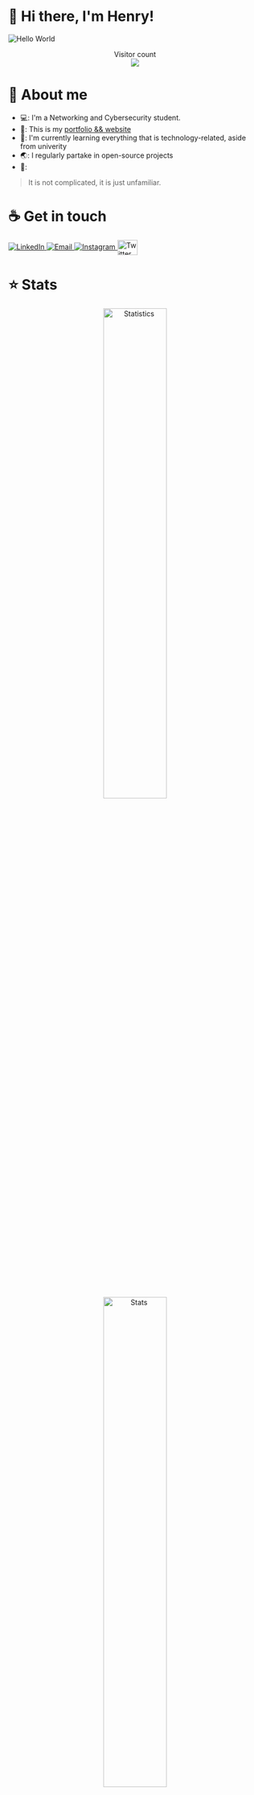 # :wave: Hi there, I'm Henry!

<img src="https://raw.githubusercontent.com/sagar-viradiya/sagar-viradiya/master/resources/banner.png" alt="Hello World">
<p align="center">
  Visitor count<br>
  <img src="https://profile-counter.glitch.me/henry-the-vietnamese/count.svg" />
</p>

# :robot: About me

- 💻: I'm a Networking and Cybersecurity student.
- 🔭: This is my [portfolio && website](https://tanducmai.com/)
- 🌱: I'm currently learning everything that is technology-related, aside from univerity
- 🌏: I regularly partake in open-source projects
- 💬:
<blockquote cite="https://www.goodreads.com/quotes/336994-the-only-thing-that-is-constant-is-change--">
    <p>It is not complicated, it is just unfamiliar.</p>
</blockquote>

# :coffee: Get in touch

<a target="_blank" href="https://www.linkedin.com/in/tanducmai/">
<img alt="LinkedIn" src="https://img.shields.io/badge/LinkedIn-0077B5?style=for-the-badge&logo=linkedin&logoColor=white" />
</a>
<a target="_blank" href="mailto:henryfromvietnam@gmail.com">
<img alt="Email" src="https://img.shields.io/badge/Gmail-D14836?style=for-the-badge&logo=gmail&logoColor=white" />
</a>
<a target="_blank" href="https://www.instagram.com/henry.maii/">
<img alt="Instagram" src="https://img.shields.io/badge/Instagram-E4405F?style=for-the-badge&logo=instagram&logoColor=white" />
</a>
<a target="blank" href="https://twitter.com/henrymai372">
<img align="center" src="https://raw.githubusercontent.com/rahuldkjain/github-profile-readme-generator/master/src/images/icons/Social/twitter.svg" alt="Twitter" height="30" width="40" />
</a>

# :star: Stats

<div align=center>
  <img width="50%" src="https://github-readme-stats.vercel.app/api?username=tanducmai&show_icons=true&hide_border=true&count_private=true&bg_color=161b22&icon_color=79c0ff&text_color=c9d1d9&title_color=79c0ff" alt="Statistics" width="440" />
</div>

<br>

<div align=center>
  <img width="50%" src="https://github-readme-stats.vercel.app/api/top-langs/?username=tanducmai&show_icons=true&hide_border=true&bg_color=161b22&icon_color=79c0ff&text_color=c9d1d9&title_color=79c0ff&layout=compact&card_width=440" alt="Stats" width="440" />
</div>

# :zap: Streak

<div align=center>
  <img width="50%" src="http://github-readme-streak-stats.herokuapp.com?user=tanducmai&theme=tokyonight&hide_border=true)](https://git.io/streak-stats)" />
</div>

# :desktop_computer: This Week I Spent Time On

![Wwakatime stats](https://github-readme-stats-taupe-two.vercel.app/api/wakatime?username=gautamkrishnar&hide_title=true&hide_border=true&langs_count=5&bg_color=00000000&text_color=777)

# :scroll: Latest Blog Posts

<!-- BLOG-POST-LIST:START -->
<!-- BLOG-POST-LIST:END -->

# 🔐 PGP Public Key

<details>

```
-----BEGIN PGP PUBLIC KEY BLOCK-----

mQINBGRI7/YBEADJ7zIC4xFjdHuAis5JM0gBj+aIs/d5V/Dt9sUaspI/dBxHI9uq
cRiJUuTnVFBfK8J4d5+z0uEFmr0tq3YFm592z/LiFkTtcrLaK/a4dFJxxaox073R
HO2IQgkNsYHduO/cF2ePs7dQmuSrUhNrOs05qJYqC9reAmLAOGHrW8/+ju6LY7PG
AoYuIEI/H9eBZxOp+g2eaJiGOWAD7UMPKqmy+82QldjQoPSR+TOyFhEK6jkHR317
wRH8D1u1BNWlVCpWApFjLMLLBF7niVdJ1cJa46sYrcCZxp/QHTgLO+9TeLWLnxvw
5OeOUUJTipzfMix3+/s0Z1IL3i2XL874qCW6b0qEQkyIXPz9iLsp3uc5KRnMhy0u
L7fUb5Pee53KcYDgk/mkm/wA6dnKy680zr6iOKkROhMR4ChwSjdBnmz3zjKqHuY3
HyrALb/qjyOs4aG77Da184rVQw5Q8WPJAWqtwRFWEttNqFXv6nZ71EbgERcUzybs
BJobelXHcaTUqeJWesmmA3SNT4pZh9jtol6rJVsHUkFH8eqOl5IvJLZhwykVaiEJ
H21A8f8McJFi3k0O4B1oJNSc3upmZTxyrrV10eDAa946Da9nT+snmGnAWfgVIyWa
zzJdIDIszGrrR424Uln4HHSiP+2mwlxR6acTxWEC37qtMtRmgseQy1p6XQARAQAB
tCZIZW5yeSBNYWkgPGhlbnJ5ZnJvbXZpZXRuYW1AZ21haWwuY29tPokCUAQTAQgA
OhYhBNLx83OaTkZec3wfOPnpFIgYPtBEBQJkSO/2AhsDBQsJCAcCAiICBhUKCQgL
AgMWAgECHgcCF4AACgkQ+ekUiBg+0ESafg//XhHdU+5ssT7bMkxty3HRyZvZYzg1
L42/oAT8SkE1/FNGHQMspfNBFhnODfveUbUIZjRLoI7NdscyFC87FFLb3X4xm5KH
uoy3+ZLO30y1xGXaXCViShKy9jAaP+JvnSpAqyibkbFH/M+BfDrAArBX1FDCgN2y
DZkrCRQCFOAwMfZpf/twh01Fak6/ub9CklKa2sGNplH75QcnfkuLgbv4kOlcQykv
eBcBviLHFAzvzm4ZbjOZ+4z5RL+g5tKIu3EkUdcDJQ26ul9xCMbuglNMpYUuBr2r
yua//hTw99RynNVd7y24MV2mszmAcm4M8F6rzgpTkNpe4NHgBzDV9YEqhQHSE/4f
4IH7UuhmIMNRWDIwNRIiHKvKJCO05tn53sagt/WvmeAuNMpNfQNCoSxQfiiNA+Ch
lZjSfbJpkm/UnL5LcfEVixGUTTRSFquFg965cdPP485O4FYZF6HjPQjPx+wElvQ2
4bFOXWgR7RkzVbSPtttQwAnQ5GVzxybIJkqRQHZlAAowxZKk0UienQuKxKNiaLPc
QFbI3t6TklSBsFWla7MwYtsZ0LaBMGV5M7L8Ytf4IUJzrDmuUtaI5dCZSHqBXEd/
ThJzUHHaNhuXysZCedm4QGW94rvayjsUutv+A8VWmr8N271gIPbOgraE2eDq1m6Q
MX/uueuJyv+bYDu5Ag0EZEjv9gEQALylRjR0Cruce+JjORb31hBYD7tkA6OB0pYh
ODoqk3FPRyhhnA8iNPZ8c1um80GnEiHNCj+ES7zOLBp16/HraopepP3J4TP6HMb0
2gkHHprEU6tvRgqYzWRUTAdkOVIZTAxDsX/jqSIjg1H/CdO3eMdaS7OC5G3MdiHO
m/Kg15bf/KtgbiG9JqDm6s61mb9YZWBFSxounTsc0AspHXcOMZpiD/3Qe6+wn9Ti
lao5pzAx8rfkJ79Tvv/lgJGMk6a/DvxGyqGlA9AZgdUaV8Xexojb2+hwI5Z1bZFb
zbdqc0IAXYr2AD/ZcvzercLj7nQ5f424N+RcbWifugdlKW/OuvbVBX9zTLFspGiG
JLXsG/sZRjg/SReyFxTnjqgYUaRbwXZTv+2kupwcWo4DVXggdKhumayQyY0JSGcG
7yTs/rXfRORtMm2/fFwQugfpoClmVJIxiS1ZXOgp5r8KikKk79G8cstdgQ2DXKSl
iA5JN2xerxdMiV38kVciVU9zq8aSdBuybeXcSPnUPd4MtMD2R9xOhUl/fmSq0BcY
8PZEIHemH3nEn9Kf5Tc6gbf1NNJwFJokhU8nxFzG6UVNdezMH9A69beyrSzy0TMu
HsFt2eRiy9sfZN4be5kAUSjeVzD9JUmKFtDkFSGy1X3wHn1cejcfFQT3ujWNiAT0
LW6/3bptABEBAAGJAjYEGAEIACAWIQTS8fNzmk5GXnN8Hzj56RSIGD7QRAUCZEjv
9gIbDAAKCRD56RSIGD7QRA5jD/4oneje8XukzQVt6+919ISqGW209PAhSXDAw32x
cxDlyT+xDVMiSuhTeWZVGUGe6sS8A3j7hmxjKJCXAIa0yyJJ0gETX6gd2lR4/5KL
S8PcSseKiYLvkMysFdgGKL2/QDHiyZx9ud41LCWL83mfRs9/boe9J52neTqeBRiU
YwbqOpu6adcUNAENJr0kmhBOSvoMP6lJjlNe5805oF7izQcUxlm0TnQSNAsqC0i8
jig++m0m55XsodR9MzwFcMHDmcfww4DThGcU0iaL6gfT1RzOPNo15hSAhiUAvH3i
kgkATI093EVXS4X3lvO8aeIa9X2ajKk+ko/J+pzFvir3s5uU5DkjamDGN7Qz5nwO
UR8Hf6QB0HGxSUYQ59O/0/tAfHoUztuDQKk6Te5GiiI6Ti2hND23ur5DilURDfLb
acsyCai0y4OFjydX8X4dpdzdC8VbY+SA2SxIr6UKSeypuWWC8eYpTqKMmZ/Ogoan
ergRnLotM0YMc2csyX+OzTD4fFjsKSlOtv45NnfKlAYprIFX3eHn1xKUOXLzNJsp
cu+ssnonENQvDIbD0e7ACK/kL5DZ3eCY3Wdxqk688/1apkgVhrnVX40x8rEwuSIv
2tZPZ7iJZXTW6C2k9O3A1ZRi0qZvoEuXIK6IATliH/hPLi1PJKGqAJsLqzBOO6pW
xyuhFw==
=Nigh
-----END PGP PUBLIC KEY BLOCK-----
```
</details>
